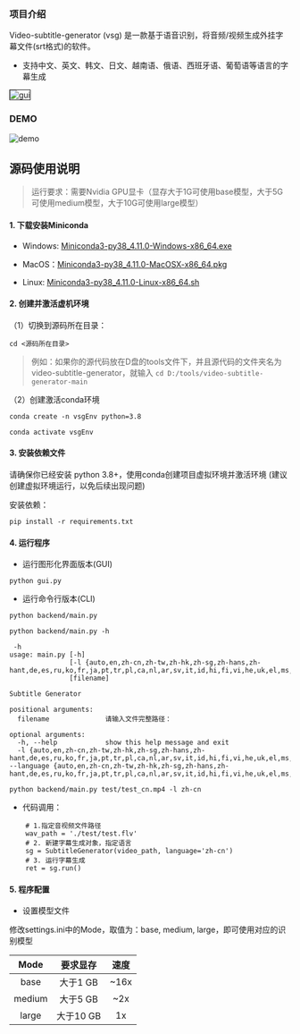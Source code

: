 ### 项目介绍

Video-subtitle-generator (vsg) 是一款基于语音识别，将音频/视频生成外挂字幕文件(srt格式)的软件。 

- 支持中文、英文、韩文、日文、越南语、俄语、西班牙语、葡萄语等语言的字幕生成

<img src="https://github.com/YaoFANGUK/video-subtitle-generator/blob/main/design/gui.png?raw=true" alt="gui" border="1px" >

### DEMO

<img src="https://github.com/YaoFANGUK/video-subtitle-generator/blob/main/design/demo.gif?raw=true" alt="demo">

## 源码使用说明

> 运行要求：需要Nvidia GPU显卡（显存大于1G可使用base模型，大于5G可使用medium模型，大于10G可使用large模型）

#### 1. 下载安装Miniconda 

- Windows: <a href="https://repo.anaconda.com/miniconda/Miniconda3-py38_4.11.0-Windows-x86_64.exe">Miniconda3-py38_4.11.0-Windows-x86_64.exe</a>


- MacOS：<a href="https://repo.anaconda.com/miniconda/Miniconda3-py38_4.11.0-MacOSX-x86_64.pkg">Miniconda3-py38_4.11.0-MacOSX-x86_64.pkg</a>


- Linux: <a href="https://repo.anaconda.com/miniconda/Miniconda3-py38_4.11.0-Linux-x86_64.sh">Miniconda3-py38_4.11.0-Linux-x86_64.sh</a>

#### 2. 创建并激活虚机环境

（1）切换到源码所在目录：
```shell
cd <源码所在目录>
```
> 例如：如果你的源代码放在D盘的tools文件下，并且源代码的文件夹名为video-subtitle-generator，就输入 ```cd D:/tools/video-subtitle-generator-main```

（2）创建激活conda环境
```shell
conda create -n vsgEnv python=3.8
```

```shell
conda activate vsgEnv
```

#### 3. 安装依赖文件

请确保你已经安装 python 3.8+，使用conda创建项目虚拟环境并激活环境 (建议创建虚拟环境运行，以免后续出现问题)

安装依赖：
```shell
pip install -r requirements.txt
```

#### 4. 运行程序

- 运行图形化界面版本(GUI)

```SHELL
python gui.py
```

- 运行命令行版本(CLI)

```SHELL
python backend/main.py
```

```SHELL
python backend/main.py -h

 -h
usage: main.py [-h]
               [-l {auto,en,zh-cn,zh-tw,zh-hk,zh-sg,zh-hans,zh-hant,de,es,ru,ko,fr,ja,pt,tr,pl,ca,nl,ar,sv,it,id,hi,fi,vi,he,uk,el,ms,cs,ro,da,hu,ta,no,th,ur,hr,bg,lt,la,ml,cy,sk,te,fa,lv,bn,sr,az,sl,kn,et,mk,br,eu,is,hy,ne,mn,bs,kk,sq,sw,gl,mr,pa,si,km,sn,yo,so,af,oc,ka,be,tg,sd}]
               [filename]

Subtitle Generator

positional arguments:
  filename              请输入文件完整路径：

optional arguments:
  -h, --help            show this help message and exit
  -l {auto,en,zh-cn,zh-tw,zh-hk,zh-sg,zh-hans,zh-hant,de,es,ru,ko,fr,ja,pt,tr,pl,ca,nl,ar,sv,it,id,hi,fi,vi,he,uk,el,ms,cs,ro,da,hu,ta,no,th,ur,hr,bg,lt,la,ml,cy,sk,te,fa,lv,bn,sr,az,sl,kn,et,mk,br,eu,is,hy,ne,mn,bs,kk,sq,sw,gl,mr,pa,si,km,sn,yo,so,af,oc,ka,be,tg,sd}, --language {auto,en,zh-cn,zh-tw,zh-hk,zh-sg,zh-hans,zh-hant,de,es,ru,ko,fr,ja,pt,tr,pl,ca,nl,ar,sv,it,id,hi,fi,vi,he,uk,el,ms,cs,ro,da,hu,ta,no,th,ur,hr,bg,lt,la,ml,cy,sk,te,fa,lv,bn,sr,az,sl,kn,et,mk,br,eu,is,hy,ne,mn,bs,kk,sq,sw,gl,mr,pa,si,km,sn,yo,so,af,oc,ka,be,tg,sd}

python backend/main.py test/test_cn.mp4 -l zh-cn  
```

- 代码调用：

```shell
    # 1.指定音视频文件路径
    wav_path = './test/test.flv'
    # 2. 新建字幕生成对象，指定语言
    sg = SubtitleGenerator(video_path, language='zh-cn')
    # 3. 运行字幕生成
    ret = sg.run()
```

#### 5. 程序配置

- 设置模型文件

修改settings.ini中的Mode，取值为：base, medium, large，即可使用对应的识别模型

|  Mode  |  要求显存  |  速度  |
|:------:|:------:|:----:|
|  base  | 大于1 GB  | ~16x |
| medium | 大于5 GB  | ~2x  |
| large  | 大于10 GB |  1x  |
